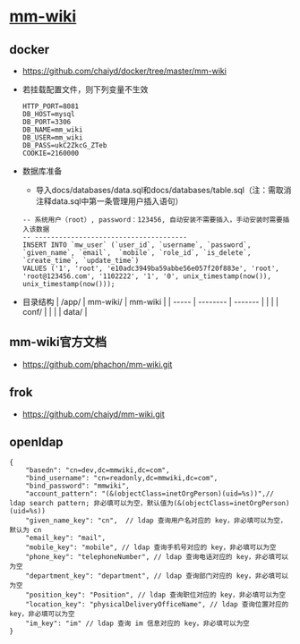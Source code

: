 # [mm-wiki](https://github.com/chaiyd/docker/tree/master/mm-wiki)

## docker
- https://github.com/chaiyd/docker/tree/master/mm-wiki
- 若挂载配置文件，则下列变量不生效
  ```
  HTTP_PORT=8081
  DB_HOST=mysql
  DB_PORT=3306
  DB_NAME=mm_wiki
  DB_USER=mm_wiki
  DB_PASS=ukC2ZkcG_ZTeb
  COOKIE=2160000
  ```
- 数据库准备
  - 导入docs/databases/data.sql和docs/databases/table.sql（注：需取消注释data.sql中第一条管理用户插入语句）
  ```
  -- 系统用户（root）, password：123456, 自动安装不需要插入，手动安装时需要插入该数据
  -- --------------------------------------
  INSERT INTO `mw_user` (`user_id`, `username`, `password`, `given_name`, `email`,  `mobile`, `role_id`, `is_delete`, `create_time`, `update_time`)
  VALUES ('1', 'root', 'e10adc3949ba59abbe56e057f20f883e', 'root', 'root@123456.com', '1102222', '1', '0', unix_timestamp(now()), unix_timestamp(now()));
  ```  
    
- 目录结构
  | /app/ | mm-wiki/ | mm-wiki |
  | ----- | -------- | ------- |
  |       |          | conf/   |
  |       |          | data/   |
  

## mm-wiki官方文档
- https://github.com/phachon/mm-wiki.git

## frok
- https://github.com/chaiyd/mm-wiki.git


## openldap
```
{
    "basedn": "cn=dev,dc=mmwiki,dc=com",
    "bind_username": "cn=readonly,dc=mmwiki,dc=com",
    "bind_password": "mmwiki",
	"account_pattern": "(&(objectClass=inetOrgPerson)(uid=%s))",// ldap search pattern; 非必填可以为空，默认值为(&(objectClass=inetOrgPerson)(uid=%s))
	"given_name_key": "cn",  // ldap 查询用户名对应的 key，非必填可以为空，默认为 cn
    "email_key": "mail",
    "mobile_key": "mobile", // ldap 查询手机号对应的 key，非必填可以为空
    "phone_key": "telephoneNumber", // ldap 查询电话对应的 key，非必填可以为空
    "department_key": "department", // ldap 查询部门对应的 key，非必填可以为空
    "position_key": "Position", // ldap 查询职位对应的 key，非必填可以为空
    "location_key": "physicalDeliveryOfficeName", // ldap 查询位置对应的 key，非必填可以为空
    "im_key": "im" // ldap 查询 im 信息对应的 key，非必填可以为空
}

```
